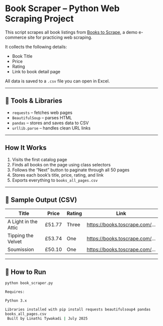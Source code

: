 # Book Scraper – Python Web Scraping Project

This script scrapes all book listings from [Books to Scrape](https://books.toscrape.com), a demo e-commerce site for practicing web scraping.

It collects the following details:
-  Book Title
-  Price
-  Rating
- Link to book detail page

All data is saved to a `.csv` file you can open in Excel.

---

## 🔧 Tools & Libraries

- `requests` – fetches web pages
- `BeautifulSoup` – parses HTML
- `pandas` – stores and saves data to CSV
- `urllib.parse` – handles clean URL links

---

##  How It Works

1. Visits the first catalog page
2. Finds all books on the page using class selectors
3. Follows the “Next” button to paginate through all 50 pages
4. Stores each book’s title, price, rating, and link
5. Exports everything to `books_all_pages.csv`

---

## 🧪 Sample Output (CSV)

| Title                      | Price   | Rating | Link                                  |
|----------------------------|---------|--------|---------------------------------------|
| A Light in the Attic       | £51.77  | Three  | https://books.toscrape.com/...        |
| Tipping the Velvet         | £53.74  | One    | https://books.toscrape.com/...        |
| Soumission                 | £50.10  | One    | https://books.toscrape.com/...        |

---

## 📂 How to Run

```bash
python book_scraper.py

Requires:

Python 3.x

Libraries installed with pip install requests beautifulsoup4 pandas
books_all_pages.csv
 Built by Linathi Tywakadi | July 2025












